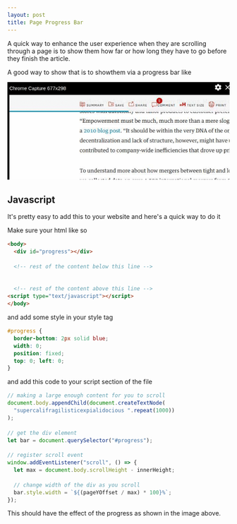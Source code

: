 ```yaml
---
layout: post
title: Page Progress Bar
---
```



A quick way to enhance the user experience when they are scrolling through a page is to show them how far or how long they have to go before they finish the article.

A good way to show that is to showthem via a progress bar like 

![hbs-progress-bar](../assets/progress-bar.gif)

## Javascript

It's pretty easy to add this to your website and here's a quick way to do it


Make sure your html like so

```html
<body>
  <div id="progress"></div>

  <!-- rest of the content below this line -->


  <!-- rest of the content above this line -->
<script type="text/javascript"></script>
</body>
```

and add some style in your style tag

```css
#progress {
  border-bottom: 2px solid blue;
  width: 0;
  position: fixed;
  top: 0; left: 0;
}
```

and add this code to your script section of the file

```javascript
// making a large enough content for you to scroll
document.body.appendChild(document.createTextNode(
  "supercalifragilisticexpialidocious ".repeat(1000))
);

// get the div element
let bar = document.querySelector("#progress");

// register scroll event
window.addEventListener("scroll", () => {
  let max = document.body.scrollHeight - innerHeight;

  // change width of the div as you scroll
  bar.style.width = `${(pageYOffset / max) * 100}%`;
});
```

This should have the effect of the progress as shown in the image above.